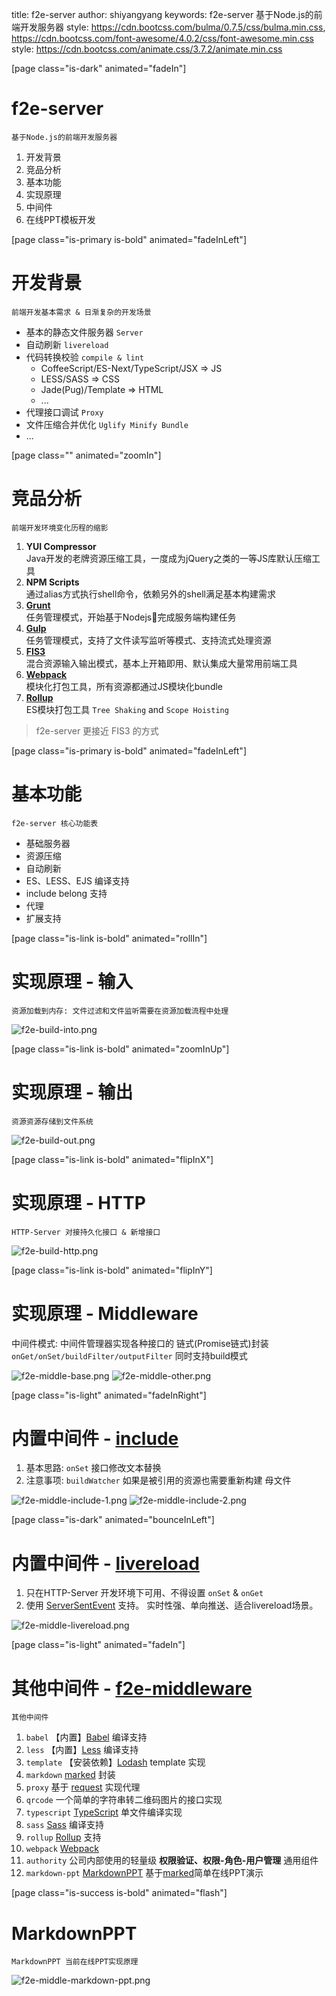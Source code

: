 title: f2e-server
author: shiyangyang
keywords: f2e-server 基于Node.js的前端开发服务器
style: https://cdn.bootcss.com/bulma/0.7.5/css/bulma.min.css, https://cdn.bootcss.com/font-awesome/4.0.2/css/font-awesome.min.css
style: https://cdn.bootcss.com/animate.css/3.7.2/animate.min.css

[page class="is-dark" animated="fadeIn"]

# <i class="fa fa-fw fa-home"></i> f2e-server 

    基于Node.js的前端开发服务器

1. 开发背景
2. 竞品分析
3. 基本功能
4. 实现原理
5. 中间件
6. 在线PPT模板开发

[page class="is-primary is-bold" animated="fadeInLeft"]

# <i class="fa fa-fw fa-question-circle"></i> 开发背景

    前端开发基本需求 & 日渐复杂的开发场景

- 基本的静态文件服务器 `Server`
- 自动刷新  `livereload`
- 代码转换校验  `compile & lint`
  - CoffeeScript/ES-Next/TypeScript/JSX => JS
  - LESS/SASS => CSS
  - Jade(Pug)/Template => HTML
  - ...
- 代理接口调试 `Proxy`
- 文件压缩合并优化 `Uglify Minify Bundle`
- ...

[page class="" animated="zoomIn"]

# <i class="fa fa-fw fa-list"></i> 竞品分析

    前端开发环境变化历程的缩影

1. **YUI Compressor**  
   Java开发的老牌资源压缩工具，一度成为jQuery之类的一等JS库默认压缩工具
2. **NPM Scripts**  
   通过alias方式执行shell命令，依赖另外的shell满足基本构建需求
3. [**Grunt**](https://gruntjs.com)  
   任务管理模式，开始基于Nodejs完成服务端构建任务
4. [**Gulp**](http://gulpjs.com)  
   任务管理模式，支持了文件读写监听等模式、支持流式处理资源
5. [**FIS3**](https://fex.baidu.com/fis3/)  
   混合资源输入输出模式，基本上开箱即用、默认集成大量常用前端工具
6. [**Webpack**](https://webpack.js.org)  
   模块化打包工具，所有资源都通过JS模块化bundle
7. [**Rollup**](https://rollupjs.org)  
   ES模块打包工具 `Tree Shaking` and `Scope Hoisting`

> f2e-server 更接近 FIS3 的方式

[page class="is-primary is-bold" animated="fadeInLeft"]

# 基本功能

    f2e-server 核心功能表

- 基础服务器
- 资源压缩
- 自动刷新
- ES、LESS、EJS 编译支持
- include belong 支持 
- 代理
- 扩展支持


[page class="is-link is-bold" animated="rollIn"]

# 实现原理 - 输入

    资源加载到内存: 文件过滤和文件监听需要在资源加载流程中处理

![f2e-build-into.png](img/f2e-build-into.png)

[page class="is-link is-bold" animated="zoomInUp"]

# 实现原理 - 输出

    资源资源存储到文件系统

![f2e-build-out.png](img/f2e-build-out.png)

[page class="is-link is-bold" animated="flipInX"]

# 实现原理 - HTTP

    HTTP-Server 对接持久化接口 & 新增接口

![f2e-build-http.png](img/f2e-build-http.png)

[page class="is-link is-bold" animated="flipInY"]

# 实现原理 - Middleware

中间件模式: 中间件管理器实现各种接口的 链式(Promise链式)封装 `onGet/onSet/buildFilter/outputFilter` 同时支持build模式

![f2e-middle-base.png](img/f2e-middle-base.png)
![f2e-middle-other.png](img/f2e-middle-other.png)


[page class="is-light" animated="fadeInRight"]

# 内置中间件 - [include](https://github.com/shy2850/f2e-server/blob/master/lib/middleware/include.js)
1. 基本思路: `onSet` 接口修改文本替换
2. 注意事项: `buildWatcher` 如果是被引用的资源也需要重新构建 母文件

![f2e-middle-include-1.png](img/f2e-middle-include-1.png)
![f2e-middle-include-2.png](img/f2e-middle-include-2.png)


[page class="is-dark" animated="bounceInLeft"]

# 内置中间件 - [livereload](https://github.com/shy2850/f2e-server/blob/master/lib/middleware/livereload.js)
1. 只在HTTP-Server 开发环境下可用、不得设置 `onSet` & `onGet`
2. 使用 [ServerSentEvent](https://developer.mozilla.org/zh-CN/docs/Server-sent_events/Using_server-sent_events) 支持。 实时性强、单向推送、适合livereload场景。

![f2e-middle-livereload.png](img/f2e-middle-livereload.png)

[page class="is-light" animated="fadeIn"]

# 其他中间件 - [f2e-middleware](https://github.com/f2e-server/f2e-middleware)

    其他中间件

1. `babel` 【内置】[Babel](https://www.babeljs.cn/) 编译支持
2. `less` 【内置】[Less](https://less.bootcss.com/) 编译支持
3. `template` 【安装依赖】[Lodash](https://lodash.com/) template 实现
4. `markdown` [marked](https://marked.js.org) 封装
5. `proxy` 基于 [request](https://www.npmjs.com/package/request) 实现代理
6. `qrcode` 一个简单的字符串转二维码图片的接口实现
7. `typescript` [TypeScript](https://www.typescriptlang.org/) 单文件编译实现
8. `sass` [Sass](http://sass.bootcss.com/) 编译支持
9. `rollup` [Rollup](https://www.rollupjs.com/guide/zh) 支持
10. `webpack` [Webpack](https://www.webpackjs.com/)
11. `authority` 公司内部使用的轻量级 **权限验证、权限-角色-用户管理** 通用组件
12. `markdown-ppt` [MarkdownPPT](https://github.com/f2e-server/f2e-middle-markdown-ppt) 基于[marked](https://www.npmjs.com/package/marked)简单在线PPT演示

[page class="is-success is-bold" animated="flash"]

# MarkdownPPT

    MarkdownPPT 当前在线PPT实现原理

![f2e-middle-markdown-ppt.png](img/f2e-middle-markdown-ppt.png)